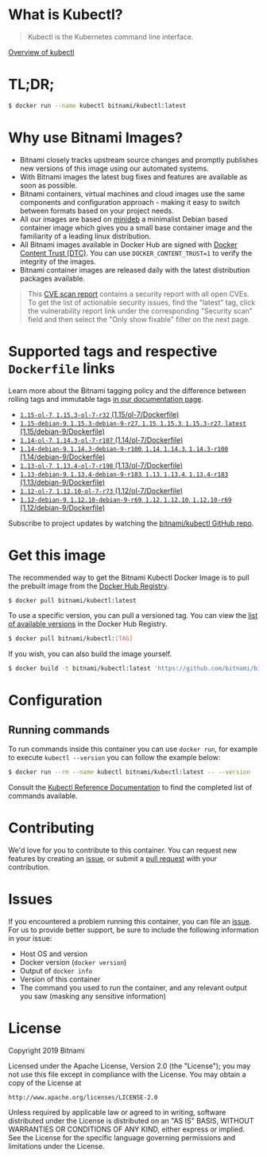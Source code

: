 
# What is Kubectl?

> Kubectl is the Kubernetes command line interface.

[Overview of kubectl](https://kubernetes.io/docs/reference/kubectl/overview/)

# TL;DR;

```bash
$ docker run --name kubectl bitnami/kubectl:latest
```

# Why use Bitnami Images?

* Bitnami closely tracks upstream source changes and promptly publishes new versions of this image using our automated systems.
* With Bitnami images the latest bug fixes and features are available as soon as possible.
* Bitnami containers, virtual machines and cloud images use the same components and configuration approach - making it easy to switch between formats based on your project needs.
* All our images are based on [minideb](https://github.com/bitnami/minideb) a minimalist Debian based container image which gives you a small base container image and the familiarity of a leading linux distribution.
* All Bitnami images available in Docker Hub are signed with [Docker Content Trust (DTC)](https://docs.docker.com/engine/security/trust/content_trust/). You can use `DOCKER_CONTENT_TRUST=1` to verify the integrity of the images.
* Bitnami container images are released daily with the latest distribution packages available.


> This [CVE scan report](https://quay.io/repository/bitnami/kubectl?tab=tags) contains a security report with all open CVEs. To get the list of actionable security issues, find the "latest" tag, click the vulnerability report link under the corresponding "Security scan" field and then select the "Only show fixable" filter on the next page.

# Supported tags and respective `Dockerfile` links

Learn more about the Bitnami tagging policy and the difference between rolling tags and immutable tags [in our documentation page](https://docs.bitnami.com/containers/how-to/understand-rolling-tags-containers/).


* [`1.15-ol-7`, `1.15.3-ol-7-r32` (1.15/ol-7/Dockerfile)](https://github.com/bitnami/bitnami-docker-kubectl/blob/1.15.3-ol-7-r32/1.15/ol-7/Dockerfile)
* [`1.15-debian-9`, `1.15.3-debian-9-r27`, `1.15`, `1.15.3`, `1.15.3-r27`, `latest` (1.15/debian-9/Dockerfile)](https://github.com/bitnami/bitnami-docker-kubectl/blob/1.15.3-debian-9-r27/1.15/debian-9/Dockerfile)
* [`1.14-ol-7`, `1.14.3-ol-7-r107` (1.14/ol-7/Dockerfile)](https://github.com/bitnami/bitnami-docker-kubectl/blob/1.14.3-ol-7-r107/1.14/ol-7/Dockerfile)
* [`1.14-debian-9`, `1.14.3-debian-9-r100`, `1.14`, `1.14.3`, `1.14.3-r100` (1.14/debian-9/Dockerfile)](https://github.com/bitnami/bitnami-docker-kubectl/blob/1.14.3-debian-9-r100/1.14/debian-9/Dockerfile)
* [`1.13-ol-7`, `1.13.4-ol-7-r198` (1.13/ol-7/Dockerfile)](https://github.com/bitnami/bitnami-docker-kubectl/blob/1.13.4-ol-7-r198/1.13/ol-7/Dockerfile)
* [`1.13-debian-9`, `1.13.4-debian-9-r183`, `1.13`, `1.13.4`, `1.13.4-r183` (1.13/debian-9/Dockerfile)](https://github.com/bitnami/bitnami-docker-kubectl/blob/1.13.4-debian-9-r183/1.13/debian-9/Dockerfile)
* [`1.12-ol-7`, `1.12.10-ol-7-r73` (1.12/ol-7/Dockerfile)](https://github.com/bitnami/bitnami-docker-kubectl/blob/1.12.10-ol-7-r73/1.12/ol-7/Dockerfile)
* [`1.12-debian-9`, `1.12.10-debian-9-r69`, `1.12`, `1.12.10`, `1.12.10-r69` (1.12/debian-9/Dockerfile)](https://github.com/bitnami/bitnami-docker-kubectl/blob/1.12.10-debian-9-r69/1.12/debian-9/Dockerfile)

Subscribe to project updates by watching the [bitnami/kubectl GitHub repo](https://github.com/bitnami/bitnami-docker-kubectl).

# Get this image

The recommended way to get the Bitnami Kubectl Docker Image is to pull the prebuilt image from the [Docker Hub Registry](https://hub.docker.com/r/bitnami/kubectl).

```bash
$ docker pull bitnami/kubectl:latest
```

To use a specific version, you can pull a versioned tag. You can view the [list of available versions](https://hub.docker.com/r/bitnami/kubectl/tags/) in the Docker Hub Registry.

```bash
$ docker pull bitnami/kubectl:[TAG]
```

If you wish, you can also build the image yourself.

```bash
$ docker build -t bitnami/kubectl:latest 'https://github.com/bitnami/bitnami-docker-kubectl.git#master:1.15/debian-9'
```

# Configuration

## Running commands

To run commands inside this container you can use `docker run`, for example to execute `kubectl --version` you can follow the example below:

```bash
$ docker run --rm --name kubectl bitnami/kubectl:latest -- --version
```

Consult the [Kubectl Reference Documentation](https://kubernetes.io/docs/reference/generated/kubectl/kubectl-commands) to find the completed list of commands available.

# Contributing

We'd love for you to contribute to this container. You can request new features by creating an [issue](https://github.com/bitnami/bitnami-docker-kubectl/issues), or submit a [pull request](https://github.com/bitnami/bitnami-docker-kubectl/pulls) with your contribution.

# Issues

If you encountered a problem running this container, you can file an [issue](https://github.com/bitnami/bitnami-docker-kubectl/issues). For us to provide better support, be sure to include the following information in your issue:

- Host OS and version
- Docker version (`docker version`)
- Output of `docker info`
- Version of this container
- The command you used to run the container, and any relevant output you saw (masking any sensitive information)

# License

Copyright 2019 Bitnami

Licensed under the Apache License, Version 2.0 (the "License");
you may not use this file except in compliance with the License.
You may obtain a copy of the License at

    http://www.apache.org/licenses/LICENSE-2.0

Unless required by applicable law or agreed to in writing, software
distributed under the License is distributed on an "AS IS" BASIS,
WITHOUT WARRANTIES OR CONDITIONS OF ANY KIND, either express or implied.
See the License for the specific language governing permissions and
limitations under the License.
